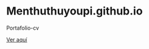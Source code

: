 # Menthuthuyoupi.github.io
<p>Portafolio-cv</p>
<a href="https://menthuthuyoupi.github.io/">Ver aquí</a>
